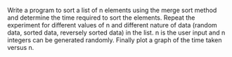 Write a program to sort a list of n elements using the merge sort method and determine the time required to sort the elements. Repeat the experiment for different values of n and different nature of data (random data, sorted data, reversely sorted data) in the list. n is the user input and n integers can be generated randomly. Finally plot a graph of the time taken versus n.